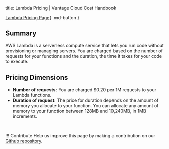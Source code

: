 title: Lambda Pricing | Vantage Cloud Cost Handbook

[Lambda Pricing Page](https://aws.amazon.com/lambda/pricing/){ .md-button }

## Summary

AWS Lambda is a serverless compute service that lets you run code without provisioning or managing servers. You are charged based on the number of requests for your functions and the duration, the time it takes for your code to execute.


## Pricing Dimensions

* **Number of requests**: You are charged $0.20 per 1M requests to your Lambda functions. 
* **Duration of request**: The price for duration depends on the amount of memory you allocate to your function. You can allocate any amount of memory to your function between 128MB and 10,240MB, in 1MB increments. 

<br/>

!!! Contribute
	Help us improve this page by making a contribution on our [Github repository](https://github.com/vantage-sh/handbook).